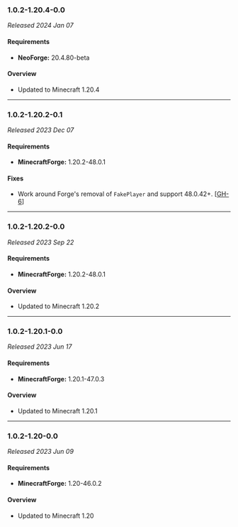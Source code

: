 ### 1.0.2-1.20.4-0.0

_Released 2024 Jan 07_

#### Requirements
- **NeoForge:** 20.4.80-beta

#### Overview

- Updated to Minecraft 1.20.4


---

### 1.0.2-1.20.2-0.1

_Released 2023 Dec 07_

#### Requirements
- **MinecraftForge:** 1.20.2-48.0.1

#### Fixes

- Work around Forge's removal of `FakePlayer` and support 48.0.42+. [[GH-6](https://github.com/TheMrMilchmann/TheFenceUnleashed/issues/6)]


---

### 1.0.2-1.20.2-0.0

_Released 2023 Sep 22_

#### Requirements
- **MinecraftForge:** 1.20.2-48.0.1

#### Overview

- Updated to Minecraft 1.20.2


---

### 1.0.2-1.20.1-0.0

_Released 2023 Jun 17_

#### Requirements
- **MinecraftForge:** 1.20.1-47.0.3

#### Overview

- Updated to Minecraft 1.20.1


---

### 1.0.2-1.20-0.0

_Released 2023 Jun 09_

#### Requirements
- **MinecraftForge:** 1.20-46.0.2

#### Overview

- Updated to Minecraft 1.20
